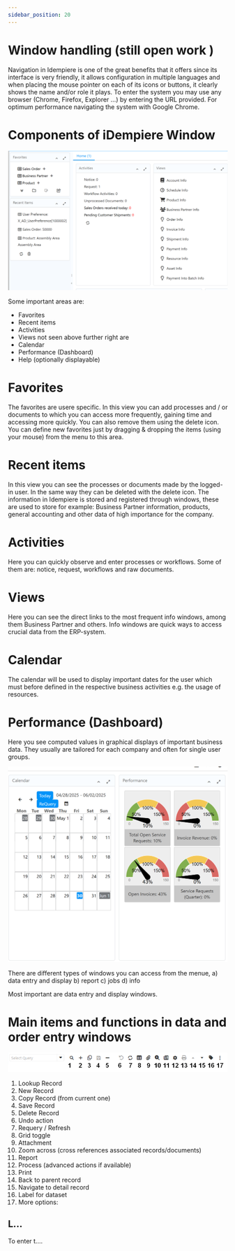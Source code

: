 ```yaml
---
sidebar_position: 20
---
```



# Window handling  (still open work )
Navigation in Idempiere is one of the great benefits that it offers since its interface is very
friendly, it allows configuration in multiple languages and when placing the mouse pointer
on each of its icons or buttons, it clearly shows the name and/or role it plays. To enter the
system you may use any browser (Chrome, Firefox, Explorer ...) by entering the URL
provided. For optimum performance navigating the system with Google Chrome.

# Components of iDempiere Window
![Components of main/home page of iDempiere](./PNGs/Screen_basicplane.png)

Some important areas are:
- Favorites
- Recent items
- Activities
- Views
not seen above further right are
- Calendar
- Performance (Dashboard)
- Help (optionally displayable)

# Favorites
The favorites are usere specific. In this view you can add processes and / or documents to which you can access
more frequently, gaining time and accessing more quickly. You can also remove them
using the delete icon.
You can define new favorites just by dragging & dropping the items (using your mouse)
from the menu to this area.

# Recent items
In this view you can see the processes or documents made by the
logged-in user. In the same way they can be deleted with the delete icon.
The information in Idempiere is stored and registered through windows, these are used to
store for example: Business Partner information, products, general accounting and other
data of high importance for the company.

# Activities
Here you can quickly observe and enter processes or workflows. Some of them
are: notice, request, workflows and raw documents.

# Views
Here you can see the direct links to the most frequent info windows, among them
Business Partner and others. Info windows are quick ways to access crucial data from the ERP-system.

# Calendar
The calendar will be used to display important dates for the user which must before defined in the respective business activities e.g. the usage of resources.

# Performance (Dashboard)
Here you see computed values in graphical displays of important business data. They usually are tailored for each company and often for single user groups.

![Further components of main/home page of iDempiere](./PNGs/Screen_basicrightpart.png)

There are different types of windows you can access from the menue, a) data entry and display b) report c) jobs d) info

Most important are data entry and display windows.

# Main items and functions in data and order entry windows

![Items and functions in data entry windows](./PNGs/FunctionsOnDataEditWindows_Open.png)

1. Lookup Record
2. New Record
3. Copy Record (from current one)
4. Save Record
5. Delete Record
6. Undo action
7. Requery / Refresh
8. Grid toggle
9. Attachment
10. Zoom across (cross references associated records/documents)
11. Report
12. Process (advanced actions if available)
13. Print
14. Back to parent record
15. Navigate to detail record
16. Label for dataset
17. More options:


## L...
To enter t....

